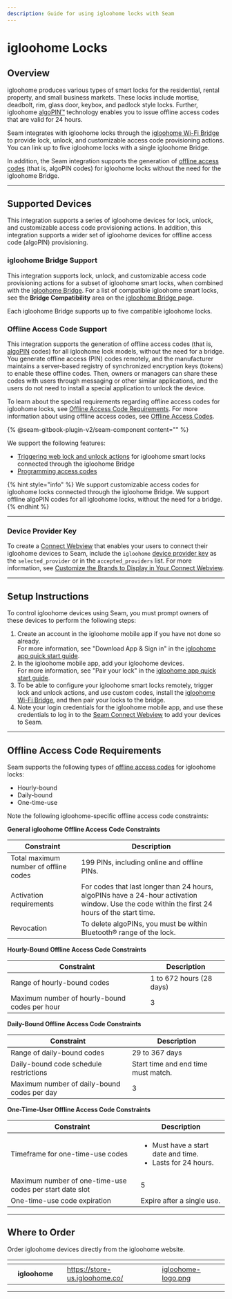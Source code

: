 ```yaml
---
description: Guide for using igloohome locks with Seam
---
```


# igloohome Locks

## Overview

igloohome produces various types of smart locks for the residential, rental property, and small business markets. These locks include mortise, deadbolt, rim, glass door, keybox, and padlock style locks. Further, igloohome [algoPIN™](https://www.igloohome.co/en-US/how-it-works) technology enables you to issue offline access codes that are valid for 24 hours.

Seam integrates with igloohome locks through the [igloohome Wi-Fi Bridge](https://www.igloohome.co/en-US/products/bridge) to provide lock, unlock, and customizable access code provisioning actions. You can link up to five igloohome locks with a single igloohome Bridge.

In addition, the Seam integration supports the generation of [offline access codes](igloohome-locks.md#offline-access-code-support) (that is, algoPIN codes) for igloohome locks without the need for the igloohome Bridge.

***

## Supported Devices

This integration supports a series of igloohome devices for lock, unlock, and customizable access code provisioning actions. In addition, this integration supports a wider set of igloohome devices for offline access code (algoPIN) provisioning.

### igloohome Bridge Support

This integration supports lock, unlock, and customizable access code provisioning actions for a subset of igloohome smart locks, when combined with the [igloohome Bridge](https://www.igloohome.co/en-US/products/bridge). For a list of compatible igloohome smart locks, see the **Bridge Compatibility** area on the [igloohome Bridge ](https://www.igloohome.co/en-US/products/bridge)page.

Each igloohome Bridge supports up to five compatible igloohome locks.

### Offline Access Code Support

This integration supports the generation of offline access codes (that is, [algoPIN](https://www.igloohome.co/en-US/how-it-works) codes) for all igloohome lock models, without the need for a bridge. You generate offline access (PIN) codes remotely, and the manufacturer maintains a server-based registry of synchronized encryption keys (tokens) to enable these offline codes. Then, owners or managers can share these codes with users through messaging or other similar applications, and the users do not need to install a special application to unlock the device.

To learn about the special requirements regarding offline access codes for igloohome locks, see [Offline Access Code Requirements](igloohome-locks.md#offline-access-code-requirements). For more information about using offline access codes, see [Offline Access Codes](../products/smart-locks/access-codes/#offline-access-codes).

{% @seam-gitbook-plugin-v2/seam-component content="<seam-supported-device-table
  endpoint="https://connect.getseam.com"
  client-session-token="seam_cst126DAjfor_2kxn8QAAEUkj3Zu4Nr1Aoauy"
  manufacturers='["igloohome"]'
/>" %}

We support the following features:

* [Triggering web lock and unlock actions](../products/smart-locks/lock-and-unlock.md) for igloohome smart locks connected through the igloohome Bridge
* [Programming access codes](../products/smart-locks/access-codes/)

{% hint style="info" %}
We support customizable access codes for igloohome locks connected through the igloohome Bridge. We support offline algoPIN codes for all igloohome locks, without the need for a bridge.
{% endhint %}

***

### Device Provider Key

To create a [Connect Webview](../core-concepts/connect-webviews/) that enables your users to connect their igloohome devices to Seam, include the `igloohome` [device provider key](../api-clients/connect-webviews/#device-provider-keys) as the `selected_provider` or in the `accepted_providers` list. For more information, see [Customize the Brands to Display in Your Connect Webview](../core-concepts/connect-webviews/customizing-connect-webviews.md#customize-the-brands-to-display-in-your-connect-webviews).

***

## Setup Instructions

To control igloohome devices using Seam, you must prompt owners of these devices to perform the following steps:

1. Create an account in the igloohome mobile app if you have not done so already.\
   For more information, see "Download App & Sign in" in the [igloohome app quick start guide](https://support.igloohome.co/support/solutions/articles/35000183120-igloohome-app-quick-start-guide).
2. In the igloohome mobile app, add your igloohome devices.\
   For more information, see "Pair your lock" in the [igloohome app quick start guide](https://support.igloohome.co/support/solutions/articles/35000183120-igloohome-app-quick-start-guide).
3. To be able to configure your igloohome smart locks remotely, trigger lock and unlock actions, and use custom codes, install the [igloohome Wi-Fi Bridge](https://www.igloohome.co/en-US/products/bridge), and then pair your locks to the bridge.
4. Note your login credentials for the igloohome mobile app, and use these credentials to log in to the [Seam Connect Webview](../core-concepts/connect-webviews/) to add your devices to Seam.

***

## Offline Access Code Requirements

Seam supports the following types of [offline access codes](../products/smart-locks/access-codes/offline-access-codes.md) for igloohome locks:

* Hourly-bound
* Daily-bound
* One-time-use

Note the following igloohome-specific offline access code constraints:

**General igloohome Offline Access Code Constraints**

| Constraint                            | Description                                                                                                                                    |
| ------------------------------------- | ---------------------------------------------------------------------------------------------------------------------------------------------- |
| Total maximum number of offline codes | 199 PINs, including online and offline PINs.                                                                                                   |
| Activation requirements               | For codes that last longer than 24 hours, algoPINs have a 24-hour activation window. Use the code within the first 24 hours of the start time. |
| Revocation                            | To delete algoPINs, you must be within Bluetooth® range of the lock.                                                                           |

**Hourly-Bound Offline Access Code Constraints**

| Constraint                                    | Description              |
| --------------------------------------------- | ------------------------ |
| Range of hourly-bound codes                   | 1 to 672 hours (28 days) |
| Maximum number of hourly-bound codes per hour | 3                        |

**Daily-Bound Offline Access Code Constraints**

| Constraint                                  | Description                         |
| ------------------------------------------- | ----------------------------------- |
| Range of daily-bound codes                  | 29 to 367 days                      |
| Daily-bound code schedule restrictions      | Start time and end time must match. |
| Maximum number of daily-bound codes per day | 3                                   |

**One-Time-User Offline Access Code Constraints**

| Constraint                                               | Description                                                                    |
| -------------------------------------------------------- | ------------------------------------------------------------------------------ |
| Timeframe for one-time-use codes                         | <ul><li>Must have a start date and time.</li><li>Lasts for 24 hours.</li></ul> |
| Maximum number of one-time-use codes per start date slot | 5                                                                              |
| One-time-use code expiration                             | Expire after a single use.                                                     |

***

## Where to Order

Order igloohome devices directly from the igloohome website.

<table data-view="cards"><thead><tr><th></th><th></th><th></th><th data-hidden data-card-target data-type="content-ref"></th><th data-hidden data-card-cover data-type="files"></th></tr></thead><tbody><tr><td></td><td><strong>igloohome</strong></td><td></td><td><a href="https://store-us.igloohome.co/">https://store-us.igloohome.co/</a></td><td><a href="../.gitbook/assets/igloohome-logo.png">igloohome-logo.png</a></td></tr></tbody></table>

***

